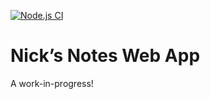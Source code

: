 
[![Node.js CI][ci-img]][ci]

# Nick’s Notes Web App

A work-in-progress!

[ci]: https://github.com/nfreear/elements/actions/workflows/node.js.yml
[ci-img]: https://github.com/nfreear/elements/actions/workflows/node.js.yml/badge.svg
